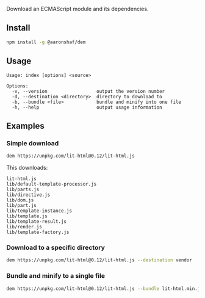 Download an ECMAScript module and its dependencies.

## Install

```bash
npm install -g @aaronshaf/dem
```

## Usage

```
Usage: index [options] <source>

Options:
  -v, --version                  output the version number
  -d, --destination <directory>  directory to download to
  -b, --bundle <file>            bundle and minify into one file
  -h, --help                     output usage information
```

## Examples

### Simple download

```bash
dem https://unpkg.com/lit-html@0.12/lit-html.js
```

This downloads:

```
lit-html.js
lib/default-template-processor.js
lib/parts.js
lib/directive.js
lib/dom.js
lib/part.js
lib/template-instance.js
lib/template.js
lib/template-result.js
lib/render.js
lib/template-factory.js
```

### Download to a specific directory

```bash
dem https://unpkg.com/lit-html@0.12/lit-html.js --destination vendor
```

### Bundle and minify to a single file

```bash
dem https://unpkg.com/lit-html@0.12/lit-html.js --bundle lit-html.min.js
```
